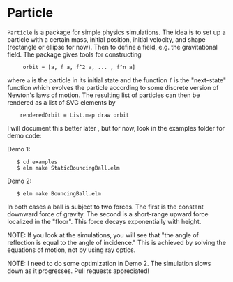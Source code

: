 
Particle
========

`Particle` is a package for simple physics simulations.
The idea is to set up a particle with a certain
mass, initial position, initial velocity, and shape
(rectangle or ellipse for now).  Then to define a field,
e.g. the gravitational field.  The package gives tools
for constructing  

```
     orbit = [a, f a, f^2 a, ... , f^n a]
```

where   `a`   is the particle in its initial state and
the function   `f`   is the "next-state" function which
evolves the particle according to some discrete version
of Newton's laws of motion.  The resulting list
of particles can then be rendered as a list of SVG
elements by

```
    renderedOrbit = List.map draw orbit
```

I will document this better later , but for now, look
in the examples folder for demo code:

Demo 1:

```
   $ cd examples
   $ elm make StaticBouncingBall.elm
```

Demo 2:

```
   $ elm make BouncingBall.elm
```

In both cases a ball is subject to two forces.  The first
is the constant downward force of gravity.  The second
is a short-range upward force localized in the "floor".
This force decays exponentially with height.

NOTE: If you look at the simulations, you will see
that "the angle of reflection is equal to the
angle of incidence."  This is achieved by solving the 
equations of motion, not by using ray optics.

NOTE: I need to do some optimization in Demo 2.  The
simulation slows down as it progresses.  Pull requests
appreciated!  
